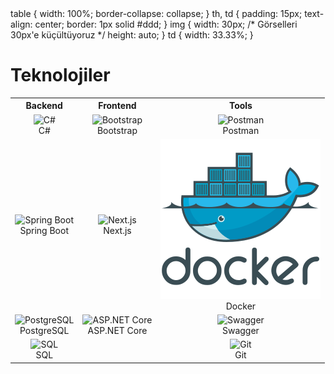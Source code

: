 <!DOCTYPE html>
<html lang="en">
<head>
  <meta charset="UTF-8">
  <meta name="viewport" content="width=device-width, initial-scale=1.0">
    table {
      width: 100%;
      border-collapse: collapse;
    }
    th, td {
      padding: 15px;
      text-align: center;
      border: 1px solid #ddd;
    }
    img {
      width: 30px; /* Görselleri 30px'e küçültüyoruz */
      height: auto;
    }
    td {
      width: 33.33%;
    }
  </style>
</head>
<body>
  <h1>Teknolojiler</h1>
  <table>
    <tr>
      <th>Backend</th>
      <th>Frontend</th>
      <th>Tools</th>
    </tr>
    <tr>
      <td align="center">
        <img src="https://upload.wikimedia.org/wikipedia/commons/4/4f/Csharp_Logo.png" alt="C#" title="C#"><br>C#
      </td>
      <td align="center">
        <img src="https://upload.wikimedia.org/wikipedia/commons/b/b2/Bootstrap_logo.svg" alt="Bootstrap" title="Bootstrap"><br>Bootstrap
      </td>
      <td align="center">
        <img src="https://upload.wikimedia.org/wikipedia/commons/c/c2/Postman_%28software%29.png" alt="Postman" title="Postman"><br>Postman
      </td>
    </tr>
    <tr>
      <td align="center">
        <img src="https://upload.wikimedia.org/wikipedia/commons/4/44/Spring_Framework_Logo_2018.svg" alt="Spring Boot" title="Spring Boot"><br>Spring Boot
      </td>
      <td align="center">
        <img src="https://upload.wikimedia.org/wikipedia/commons/8/8e/Nextjs-logo.svg" alt="Next.js" title="Next.js"><br>Next.js
      </td>
      <td align="center">
        <img src="https://raw.githubusercontent.com/devicons/devicon/master/icons/docker/docker-original-wordmark.svg" alt="Docker" title="Docker"><br>Docker
      </td>
    </tr>
    <tr>
      <td align="center">
        <img src="https://upload.wikimedia.org/wikipedia/commons/2/29/Postgresql_elephant.svg" alt="PostgreSQL" title="PostgreSQL"><br>PostgreSQL
      </td>
      <td align="center">
        <img src="https://camo.githubusercontent.com/79aae297a713393da78a9f00798d4822034bfab803ee416989370bf9a8913bbc/68747470733a2f2f70726f66696c696e61746f722e7269736861762e6465762f736b696c6c732d6173736574732f646f746e6574636f72652e706e67" alt="ASP.NET Core" title="ASP.NET Core"><br>ASP.NET Core
      </td>
      <td align="center">
        <img src="https://upload.wikimedia.org/wikipedia/commons/a/ab/Swagger-logo.png" alt="Swagger" title="Swagger"><br>Swagger
      </td>
    </tr>
    <tr>
      <td align="center">
        <img src="https://upload.wikimedia.org/wikipedia/commons/8/87/Sql_data_base_with_logo.png" alt="SQL" title="SQL"><br>SQL
      </td>
      <td align="center"></td>
      <td align="center">
        <img src="https://camo.githubusercontent.com/ff5301ef7472dbdf522b776167a8af8c326299fe8175e53f6b052bbcc04533e3/68747470733a2f2f7777772e766563746f726c6f676f2e7a6f6e652f6c6f676f732f6769742d73636d2f6769742d73636d2d69636f6e2e737667" alt="Git" title="Git"><br>Git
      </td>
    </tr>
  </table>

</body>
</html>
